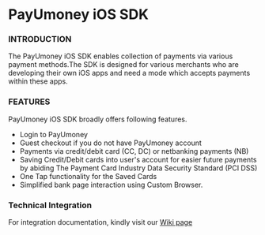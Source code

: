 # PayUmoney iOS SDK

### INTRODUCTION

The PayUmoney iOS SDK enables collection of payments via various payment methods.The SDK is designed for various merchants who are developing their own iOS apps and need a mode which accepts payments within these apps.

### FEATURES
PayUmoney iOS SDK broadly offers following features.

* Login to PayUmoney
* Guest checkout if you do not have PayUmoney account
* Payments via credit/debit card (CC, DC) or netbanking payments (NB)
* Saving Credit/Debit cards into user's account for easier future payments by abiding The Payment Card Industry Data Security Standard (PCI DSS)
* One Tap functionality for the Saved Cards
* Simplified bank page interaction using Custom Browser.

### Technical Integration
For integration documentation, kindly visit our [Wiki page](https://github.com/payu-intrepos/PayUMoney-IOS-SDK/wiki)